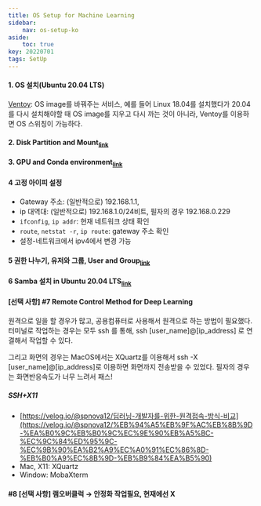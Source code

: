 ```yaml
---
title: OS Setup for Machine Learning
sidebar:
    nav: os-setup-ko
aside:
    toc: true
key: 20220701
tags: SetUp
---
```

#### 1. OS 설치(Ubuntu 20.04 LTS)
[Ventoy](https://www.ventoy.net/en/index.html): OS image를 바꿔주는 서비스, 예를 들어 Linux 18.04를 설치했다가 20.04를 다시 설치해야할 때 OS image를 지우고 다시 까는 것이 아니라, Ventoy를 이용하면 OS 스위칭이 가능하다.

#### 2. Disk Partition and Mount<sub>[link](/2022/07/01/disk-partition-and-mount)</sub>

#### 3. GPU and Conda environment<sub>[link](/2022/07/01/gpu-conda-environment-for-tensorflow-pytorch)</sub>

#### 4 고정 아이피 설정
- Gateway 주소: (일반적으로) 192.168.1.1,
- ip 대역대: (일반적으로) 192.168.1.0/24비트, 필자의 경우 192.168.0.229
- `ifconfig`, `ip addr`: 현재 네트워크 상태 확인
- `route`, `netstat -r`, `ip route`: gateway 주소 확인
- 설정-네트워크에서 ipv4에서 변경 가능

#### 5 권한 나누기, 유저와 그룹, User and Group<sub>[link](/2022/07/01/user-and-group)</sub>

#### 6 Samba 설치 in Ubuntu 20.04 LTS<sub>[link](/2022/07/01/samba-installation-in-ubuntu)</sub>

#### [선택 사항] #7 Remote Control Method for Deep Learning

원격으로 일을 할 경우가 많고, 공용컴퓨터로 사용해서 원격으로 하는 방법이 필요했다. 터미널로 작업하는 경우는 모두 ssh 를 통해, ssh [user_name]@[ip_address] 로 연결해서 작업할 수 있다. 

그리고 화면의 경우는 MacOS에서는 XQuartz를 이용해서 ssh -X [user_name]@[ip_address]로 이용하면 화면까지 전송받을 수 있었다. 필자의 경우는 화면반응속도가 너무 느려서 패스! 

##### SSH+X11
- [https://velog.io/@spnova12/딥러닝-개발자를-위한-원격접속-방식-비교](https://velog.io/@spnova12/%EB%94%A5%EB%9F%AC%EB%8B%9D-%EA%B0%9C%EB%B0%9C%EC%9E%90%EB%A5%BC-%EC%9C%84%ED%95%9C-%EC%9B%90%EA%B2%A9%EC%A0%91%EC%86%8D-%EB%B0%A9%EC%8B%9D-%EB%B9%84%EA%B5%90)
- Mac, X11: XQuartz
- Window:  MobaXterm


#### #8 [선택 사항] 램오버클럭 → 안정화 작업필요, 현재에선 X


